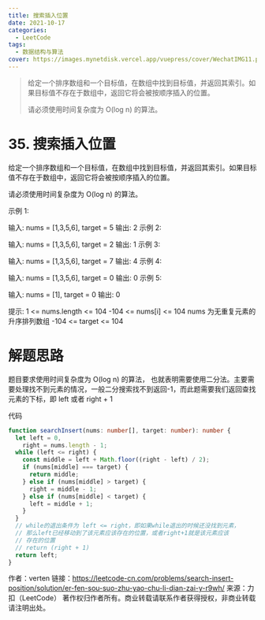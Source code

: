 ```yaml
---
title: 搜索插入位置
date: 2021-10-17
categories:
  - LeetCode
tags:
  - 数据结构与算法
cover: https://images.mynetdisk.vercel.app/vuepress/cover/WechatIMG11.png
---
```


> 给定一个排序数组和一个目标值，在数组中找到目标值，并返回其索引。如果目标值不存在于数组中，返回它将会被按顺序插入的位置。
>
> 请必须使用时间复杂度为 O(log n) 的算法。

<!-- more -->

# 35. 搜索插入位置

给定一个排序数组和一个目标值，在数组中找到目标值，并返回其索引。如果目标值不存在于数组中，返回它将会被按顺序插入的位置。

请必须使用时间复杂度为 O(log n) 的算法。

示例 1:

输入: nums = [1,3,5,6], target = 5
输出: 2
示例 2:

输入: nums = [1,3,5,6], target = 2
输出: 1
示例 3:

输入: nums = [1,3,5,6], target = 7
输出: 4
示例 4:

输入: nums = [1,3,5,6], target = 0
输出: 0
示例 5:

输入: nums = [1], target = 0
输出: 0

提示:
1 <= nums.length <= 104
-104 <= nums[i] <= 104
nums 为无重复元素的升序排列数组
-104 <= target <= 104

# 解题思路

题目要求使用时间复杂度为 O(log n) 的算法， 也就表明需要使用二分法。主要需要处理找不到元素的情况，一般二分搜索找不到返回-1，而此题需要我们返回查找元素的下标，即 left 或者 right + 1

代码

```ts
function searchInsert(nums: number[], target: number): number {
  let left = 0,
    right = nums.length - 1;
  while (left <= right) {
    const middle = left + Math.floor((right - left) / 2);
    if (nums[middle] === target) {
      return middle;
    } else if (nums[middle] > target) {
      right = middle - 1;
    } else if (nums[middle] < target) {
      left = middle + 1;
    }
  }
  // while的退出条件为 left <= right，即如果while退出的时候还没找到元素，
  // 那么left已经移动到了该元素应该存在的位置，或者right+1就是该元素应该
  // 存在的位置
  // return (right + 1)
  return left;
}
```

作者：verten
链接：https://leetcode-cn.com/problems/search-insert-position/solution/er-fen-sou-suo-zhu-yao-chu-li-dian-zai-y-r9wh/
来源：力扣（LeetCode）
著作权归作者所有。商业转载请联系作者获得授权，非商业转载请注明出处。
